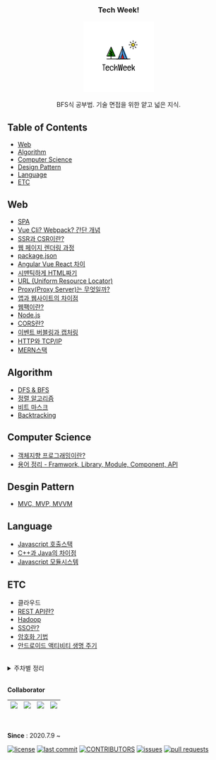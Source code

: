 <h3 align="center">Tech Week!</h3>
<div align="center"><img src="techweek_logo.png"></img></div>
<p align="center">
  BFS식 공부법. 기술 면접을 위한 얕고 넓은 지식.
</p>

## Table of Contents
- [Web](#web)
- [Algorithm](#algorithm)
- [Computer Science](#computer-science)
- [Design Pattern](#desgin-pattern)
- [Language](#language)
- [ETC](#etc)

## Web
- [SPA](https://github.com/heeyeon-developer/STUDY_WEB/blob/master/2020.07.23_SPA.md)
- [Vue Cli? Webpack? 간단 개념](https://hceaan.tistory.com/41)
- [SSR과 CSR이란?](https://github.com/Haeeeun/TechWeek/blob/master/Web/SSR%EA%B3%BC%20CSR.md)
- [웹 페이지 렌더링 과정](https://blog.naver.com/dodi258/222038685105)
- [package.json](https://hceaan.tistory.com/42)
- [Angular Vue React 차이](https://github.com/heeyeon-developer/STUDY_WEB/blob/master/2020.08.03_Angular_React_Vue.md)
- [시맨틱하게 HTML짜기](https://hceaan.tistory.com/46)
- [URL (Uniform Resource Locator)](https://blog.naver.com/dodi258/222050170738)
- [Proxy(Proxy Server)는 무엇일까?](https://blog.naver.com/dodi258/222056878199)
- [앱과 웹사이트의 차이점](https://github.com/heeyeon-developer/STUDY_WEB/blob/master/2020.08.12_%EC%95%B1%EA%B3%BC%20%EC%9B%B9%EC%82%AC%EC%9D%B4%ED%8A%B8%EC%9D%98%20%EC%B0%A8%EC%9D%B4%EC%A0%90.md)
- [웹팩이란?](https://github.com/heeyeon-developer/STUDY_WEB/blob/master/2020.08.17_%EC%9B%B9%ED%8C%A9%EC%9D%B4%EB%9E%80.md)
- [Node.js](https://github.com/heeyeon-developer/STUDY_WEB/blob/master/2020.08.24_Nodejs%EB%9E%80.md)
- [CORS란?](https://github.com/heeyeon-developer/STUDY_WEB/blob/master/2020.09.14_CORS%EB%9E%80.md)
- [이벤트 버블링과 캡처링](https://hceaan.tistory.com/59?category=844766)
- [HTTP와 TCP/IP](https://blog.naver.com/dodi258/222095128743)
- [MERN스택](https://github.com/heeyeon-developer/STUDY_WEB/blob/master/2020.09.21_MERN%EC%8A%A4%ED%83%9D.md)

## Algorithm
- [DFS & BFS](https://github.com/heeyeon-developer/STUDY_WEB/blob/master/2020.08.31_DFS%26BFS.md)
- [정렬 알고리즘](https://n-square.tistory.com/61)
- [비트 마스크](https://blog.naver.com/dodi258/222076203948)
- [Backtracking](https://github.com/heeyeon-developer/STUDY_WEB/blob/master/2020.10.05_Backtracking.md)

## Computer Science
- [객체지향 프로그래밍이란?](https://n-square.tistory.com/72)
- [용어 정리 - Framwork, Library, Module, Component, API](https://blog.naver.com/dodi258/222069825412)

## Desgin Pattern
- [MVC, MVP, MVVM](https://n-square.tistory.com/51)

## Language
- [Javascript 호출스택](https://hceaan.tistory.com/48)
- [C++과 Java의 차이점](https://n-square.tistory.com/33)
- [Javascript 모듈시스템](https://hceaan.tistory.com/56?category=844766)

## ETC
- 클라우드
- [REST API란?](https://github.com/Haeeeun/TechWeek/blob/master/Web/REST%20API.md)
- [Hadoop](https://github.com/heeyeon-developer/STUDY_WEB/blob/master/2020.07.16_Hadoop%EC%9D%B4%EB%9E%80.md)
- [SSO란?](https://github.com/Haeeeun/TechWeek/blob/master/ETC/SSO.md)
- [암호화 기법](https://n-square.tistory.com/66)
- [안드로이드 액티비티 생명 주기](https://n-square.tistory.com/67)

<br>
<details>
<summary> 주차별 정리 </summary>

#### 1주차 (2020. 07. 09)
- 희연 : SPA
- 승연 : REST API
- 해은 : Vue Cli? Webpack? 간단 개념
- 세인 : 클라우드

#### 2주차 (2020. 07. 22)
- 희연 : Hadoop
- 승연 : CSR과 SSR
- 해은 : package.json
- 세인 : 웹 페이지 렌더링 과정

#### 3주차 (2020. 08. 03)
- 희연 : Angular Vue React 차이
- 승연 : SSO이란?
- 해은 : 시맨틱하게 HTML짜기
- 세인 : URL (Uniform Resource Locator)

#### 4주차 (2020. 08. 10)
- 희연 : 앱과 웹사이트의 차이점
- 승연 : C++과 Java의 차이점
- 해은 : Javascript 호출스택
- 세인 : Proxy(Proxy Server)는 무엇일까?

#### 5주차 (2020. 08. 24)
- 희연 : Node.js
- 승연 : MVC, MVP, MVVM
- 해은 : Javascript 모듈시스템
- 세인 : 용어 정리 - Framwork, Library, Module, Component, API

#### 6주차 (2020. 08. 31)
- 희연 : DFS & BFS
- 승연 : 정렬 알고리즘
- 세인 : 비트 마스크(bit mask) - 비트 연산, 집합, 알고리즘 문제

#### 7주차 (2020. 09. 14)
- 희연 : CORS란?
- 승연 : 암호화 기법
- 해은 : 이벤트 버블링과 캡처링

#### 8주차 (2020. 09. 21)
- 희연 : MERN스택
- 승연 : 안드로이드 액티비티 생명주기
- 해은 : 혼자하는 개발이 만드는 자만심 / 나는 프론트엔드를 안다고 말할 수 있을까?
- 세인 : HTTP 와 TCP/IP (TCP, IP, DNS)

### 9주차 (2020. 10. 05)
희연 : Backtracking
승연 : 객체지향 프로그래밍이란?
해은 : PWA (Progressive Web App)
세인 : try? catch? 예외처리란 뭐 하는 건가요?

</details>
<br>

**Collaborator**

| [<img src="https://avatars1.githubusercontent.com/u/26876591?s=460&u=eccd58fd1bb71d539e24259ed0224bc166a7c7f1&v=4" width="100">](https://github.com/Haeeeun)| [<img src="https://avatars1.githubusercontent.com/u/55937575?s=460&u=1b566258db4581ba708c68b2b78bac4e676bf147&v=4" width="100">](https://github.com/dodi258) | [<img src="https://avatars1.githubusercontent.com/u/26589915?s=460&u=1a6a2709e92e99b5b5868f741493b08c91dea686&v=4" width="100">](https://github.com/Seungyeon-Lee) | [<img src="https://avatars1.githubusercontent.com/u/54020487?s=460&v=4" width="100">](https://github.com/heeyeon-developer) |
| :-----------------------------------: | :---------------------------------------: | :-------------------------------------: | :-------------------------------------: |

<br>

**Since** : 2020.7.9 ~


[![license](https://img.shields.io/github/license/Haeeeun/techWeek?style=flat-square)](https://github.com/Haeeeun/techWeek)
[![last commit](https://img.shields.io/github/last-commit/Haeeeun/techWeek?style=flat-square)](https://github.com/Haeeeun/techWeek)
[![CONTRIBUTORS](https://img.shields.io/github/contributors/Haeeeun/techWeek?style=flat-square)](https://github.com/Haeeeun/techWeek/graphs/contributors)
[![issues](https://img.shields.io/github/issues/Haeeeun/techWeek?style=flat-square)](https://github.com/Haeeeun/techWeek/issues)
[![pull requests](https://img.shields.io/github/issues-pr/Haeeeun/techWeek?style=flat-square)](https://github.com/Haeeeun/techWeek/pulls)
</div>
